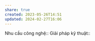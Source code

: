 ```yaml
---
share: true
created: 2023-05-26T14:51
updated: 2024-02-27T16:06
---
```

Nhu cầu công nghệ::
Giải pháp kỹ thuật::